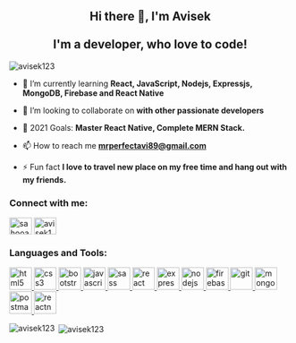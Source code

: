 
<h2 align='center'>Hi there 👋, I'm Avisek <br/> <br/>I'm a developer, who love to code! </h2>



<p align="left"> <img src="https://komarev.com/ghpvc/?username=avisek123&label=Profile%20views&color=0e75b6&style=flat" alt="avisek123" /> </p>

- 🌱 I’m currently learning **React, JavaScript, Nodejs, Expressjs, MongoDB, Firebase and React Native**

- 👯 I’m looking to collaborate on **with other passionate developers**

- 🥅 2021 Goals: **Master React Native, Complete MERN Stack.**

- 📫 How to reach me **mrperfectavi89@gmail.com**

- ⚡ Fun fact **I love to travel new place on my free time and hang out with my friends.**

<h3 align="left">Connect with me:</h3>
<p align="left">
<a href="https://twitter.com/sahooavisek" target="blank"><img align="center" src="https://cdn.jsdelivr.net/npm/simple-icons@3.0.1/icons/twitter.svg" alt="sahooavisek" height="30" width="40" /></a>
<a href="https://codesandbox.com/avisek123" target="blank"><img align="center" src="https://cdn.jsdelivr.net/npm/simple-icons@3.0.1/icons/codesandbox.svg" alt="avisek123" height="30" width="40" /></a>
</p>

<h3 align="left">Languages and Tools:</h3>
<p align="left"> 
<a href="https://www.w3.org/html/" target="_blank">
           <img src="https://devicons.github.io/devicon/devicon.git/icons/html5/html5-original-wordmark.svg" 
           alt="html5" width="40" height="40" margin='15px'/> </a>
           <a href="https://www.w3schools.com/css/" target="_blank"> 
    <img src="https://devicons.github.io/devicon/devicon.git/icons/css3/css3-original-wordmark.svg" alt="css3"
     width="40" height="40"  margin='15px'/> </a>
<a href="https://getbootstrap.com" target="_blank">
<img src="https://devicons.github.io/devicon/devicon.git/icons/bootstrap/bootstrap-plain.svg" alt="bootstrap" width="40" height="40"  margin='15px'/> 

</a>
<a href="https://developer.mozilla.org/en-US/docs/Web/JavaScript" target="_blank"> 
            <img src="https://devicons.github.io/devicon/devicon.git/icons/javascript/javascript-original.svg" 
            alt="javascript" width="40" height="40"  margin='15px'/> </a> 
<a href="https://sass-lang.com" target="_blank"> <img src="https://devicons.github.io/devicon/devicon.git/icons/sass/sass-original.svg" alt="sass" width="40"  margin='15px' height="40"/> </a>
 <a href="https://reactjs.org/" target="_blank">
                      <img src="https://devicons.github.io/devicon/devicon.git/icons/react/react-original-wordmark.svg" 
                      alt="react" width="40" height="40"  margin='15px'/> </a>
                       <a href="https://expressjs.com" target="_blank">
        <img src="https://devicons.github.io/devicon/devicon.git/icons/express/express-original-wordmark.svg" 
        alt="express" width="40" height="40"  margin='15px'/> </a> 
        <a href="https://nodejs.org" target="_blank">
               <img src="https://devicons.github.io/devicon/devicon.git/icons/nodejs/nodejs-original-wordmark.svg"
                alt="nodejs" width="40" height="40"  margin='15px'/> </a>
        <a href="https://firebase.google.com/" target="_blank"> 
        <img src="https://www.vectorlogo.zone/logos/firebase/firebase-icon.svg" alt="firebase" width="40" height="40"  margin='15px'/> 
        </a> <a href="https://git-scm.com/" target="_blank"> 
        <img src="https://www.vectorlogo.zone/logos/git-scm/git-scm-icon.svg" alt="git" width="40" height="40"  margin='15px'/> </a> 
       
            
   <a href="https://www.mongodb.com/" target="_blank"> 
     <img src="https://devicons.github.io/devicon/devicon.git/icons/mongodb/mongodb-original-wordmark.svg" 
            alt="mongodb" width="40" height="40"/> </a>  <a href="https://postman.com" target="_blank">
                   <img src="https://www.vectorlogo.zone/logos/getpostman/getpostman-icon.svg" alt="postman" width="40" 
                   height="40"  margin='15px'/> </a>  <a href="https://reactnative.dev/" target="_blank"> 
<img src="https://reactnative.dev/img/header_logo.svg" alt="reactnative" width="40" height="40"  margin='15px'/> </a> </p>

<p><img align="left" src="https://github-readme-stats.vercel.app/api/top-langs?username=avisek123&show_icons=true&locale=en&layout=compact" alt="avisek123" /></p>

<p>&nbsp;<img align="center" src="https://github-readme-stats.vercel.app/api?username=avisek123&show_icons=true&locale=en" alt="avisek123" /></p>
